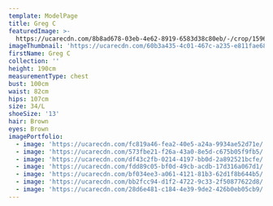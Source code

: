 ```yaml
---
template: ModelPage
title: Greg C
featuredImage: >-
  https://ucarecdn.com/8b8ad678-03eb-4e62-8919-6583d38c80eb/-/crop/1596x1039/36,156/-/preview/
imageThumbnail: 'https://ucarecdn.com/60b3a435-4c01-467c-a235-e811fae68245/'
firstName: Greg C
collection: ''
height: 190cm
measurementType: chest
bust: 100cm
waist: 82cm
hips: 107cm
size: 34/L
shoeSize: '13'
hair: Brown
eyes: Brown
imagePortfolio:
  - image: 'https://ucarecdn.com/fc819a46-fea2-40e5-a24a-9934ae52d71e/'
  - image: 'https://ucarecdn.com/573fbe21-f26a-43a0-8e5d-c675b05f9fb5/'
  - image: 'https://ucarecdn.com/df43c2fb-0214-4197-bb0d-2a892521bcfe/'
  - image: 'https://ucarecdn.com/fdd89c05-bf0d-49cb-acdb-17d316a067d1/'
  - image: 'https://ucarecdn.com/bf034ee3-a061-4121-81b3-62d1f8b644b5/'
  - image: 'https://ucarecdn.com/bb2fcc94-d1f2-4722-9c33-2f50877622d8/'
  - image: 'https://ucarecdn.com/28d6e481-c184-4e39-9de2-426b0eb05cb9/'
---
```


